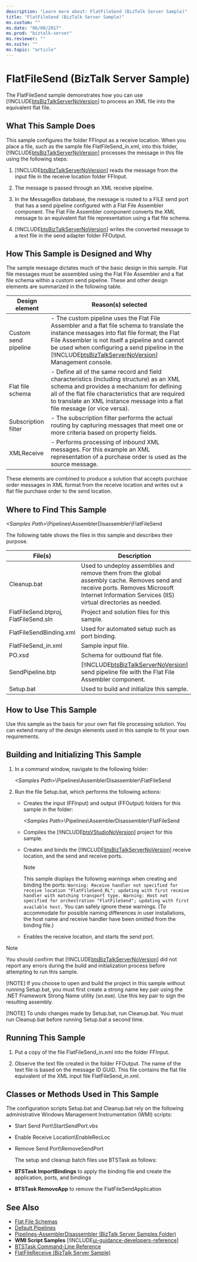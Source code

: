 ```yaml
---
description: "Learn more about: FlatFileSend (BizTalk Server Sample)"
title: "FlatFileSend (BizTalk Server Sample)"
ms.custom: ""
ms.date: "06/08/2017"
ms.prod: "biztalk-server"
ms.reviewer: ""
ms.suite: ""
ms.topic: "article"
---
```

# FlatFileSend (BizTalk Server Sample)
The FlatFileSend sample demonstrates how you can use [!INCLUDE[btsBizTalkServerNoVersion](../includes/btsbiztalkservernoversion-md.md)] to process an XML file into the equivalent flat file.  

## What This Sample Does  
 This sample configures the folder FFInput as a receive location. When you place a file, such as the sample file FlatFileSend_in.xml, into this folder, [!INCLUDE[btsBizTalkServerNoVersion](../includes/btsbiztalkservernoversion-md.md)] processes the message in this file using the following steps:  

1. [!INCLUDE[btsBizTalkServerNoVersion](../includes/btsbiztalkservernoversion-md.md)] reads the message from the input file in the receive location folder FFInput.  

2. The message is passed through an XML receive pipeline.  

3. In the MessageBox database, the message is routed to a FILE send port that has a send pipeline configured with a Flat File Assembler component. The Flat File Assembler component converts the XML message to an equivalent flat file representation using a flat file schema.  

4. [!INCLUDE[btsBizTalkServerNoVersion](../includes/btsbiztalkservernoversion-md.md)] writes the converted message to a text file in the send adapter folder FFOutput.  

## How This Sample is Designed and Why  
 The sample message dictates much of the basic design in this sample. Flat file messages must be assembled using the Flat File Assembler and a flat file schema within a custom send pipeline. These and other design elements are summarized in the following table.  


|    Design element    |                                                                                                                                                                    Reason(s) selected                                                                                                                                                                    |
|----------------------|----------------------------------------------------------------------------------------------------------------------------------------------------------------------------------------------------------------------------------------------------------------------------------------------------------------------------------------------------------|
| Custom send pipeline | -   The custom pipeline uses the Flat File Assembler and a flat file schema to translate the instance messages into flat file format; the Flat File Assembler is not itself a pipeline and cannot be used when configuring a send pipeline in the [!INCLUDE[btsBizTalkServerNoVersion](../includes/btsbiztalkservernoversion-md.md)] Management console. |
|   Flat file schema   |                                      -   Define all of the same record and field characteristics (including structure) as an XML schema and provides a mechanism for defining all of the flat file characteristics that are required to translate an XML instance message into a flat file message (or vice versa).                                      |
| Subscription filter  |                                                                                                          -   The subscription filter performs the actual routing by capturing messages that meet one or more criteria based on property fields.                                                                                                          |
|      XMLReceive      |                                                                                                        -   Performs processing of inbound XML messages. For this example an XML representation of a purchase order is used as the source message.                                                                                                        |

 These elements are combined to produce a solution that accepts purchase order messages in XML format from the receive location and writes out a flat file purchase order to the send location.  

## Where to Find This Sample  
 *\<Samples Path\>*\Pipelines\AssemblerDisassembler\FlatFileSend  

 The following table shows the files in this sample and describes their purpose.  


|                File(s)                |                                                                                           Description                                                                                            |
|---------------------------------------|--------------------------------------------------------------------------------------------------------------------------------------------------------------------------------------------------|
|              Cleanup.bat              | Used to undeploy assemblies and remove them from the global assembly cache. Removes send and receive ports. Removes Microsoft Internet Information Services (IIS) virtual directories as needed. |
| FlatFileSend.btproj, FlatFileSend.sln |                                                                           Project and solution files for this sample.                                                                            |
|        FlatFileSendBinding.xml        |                                                                          Used for automated setup such as port binding.                                                                          |
|          FlatFileSend_in.xml          |                                                                                        Sample input file.                                                                                        |
|                PO.xsd                 |                                                                                  Schema for outbound flat file.                                                                                  |
|           SendPipeline.btp            |                          [!INCLUDE[btsBizTalkServerNoVersion](../includes/btsbiztalkservernoversion-md.md)] send pipeline file with the Flat File Assembler component.                           |
|               Setup.bat               |                                                                            Used to build and initialize this sample.                                                                             |

## How to Use This Sample  
 Use this sample as the basis for your own flat file processing solution. You can extend many of the design elements used in this sample to fit your own requirements.  

## Building and Initializing This Sample  

1. In a command window, navigate to the following folder:  

    *\<Samples Path\>*\Pipelines\AssemblerDisassembler\FlatFileSend  

2. Run the file Setup.bat, which performs the following actions:  

   - Creates the input (FFInput) and output (FFOutput) folders for this sample in the folder:  

      *\<Samples Path\>*\Pipelines\AssemblerDisassembler\FlatFileSend  

   - Compiles the [!INCLUDE[btsVStudioNoVersion](../includes/btsvstudionoversion-md.md)] project for this sample.  

   - Creates and binds the [!INCLUDE[btsBizTalkServerNoVersion](../includes/btsbiztalkservernoversion-md.md)] receive location, and the send and receive ports.  

     > [!NOTE]
     >  This sample displays the following warnings when creating and binding the ports: `Warning: Receive handler not specified for receive location "FlatFileSend_RL"; updating with first receive handler with matching transport type. Warning: Host not specified for orchestration "FlatFileSend"; updating with first available host.` You can safely ignore these warnings. (To accommodate for possible naming differences in user installations, the host name and receive handler have been omitted from the binding file.)  

   - Enables the receive location, and starts the send port.  

> [!NOTE]
>  You should confirm that [!INCLUDE[btsBizTalkServerNoVersion](../includes/btsbiztalkservernoversion-md.md)] did not report any errors during the build and initialization process before attempting to run this sample.  
> 
> [!NOTE]
>  If you choose to open and build the project in this sample without running Setup.bat, you must first create a strong name key pair using the .NET Framework Strong Name utility (sn.exe). Use this key pair to sign the resulting assembly.  
> 
> [!NOTE]
>  To undo changes made by Setup.bat, run Cleanup.bat. You must run Cleanup.bat before running Setup.bat a second time.  

## Running This Sample  

1.  Put a copy of the file FlatFileSend_in.xml into the folder FFInput.  

2.  Observe the text file created in the folder FFOutput. The name of the text file is based on the message ID GUID. This file contains the flat file equivalent of the XML input file FlatFileSend_in.xml.  

## Classes or Methods Used in This Sample  
 The configuration scripts Setup.bat and Cleanup.bat rely on the following administrative Windows Management Instrumentation (WMI) scripts:  

- Start Send Port\StartSendPort.vbs  

- Enable Receive Location\EnableRecLoc  

- Remove Send Port\RemoveSendPort  

  The setup and cleanup batch files use BTSTask as follows:  

- **BTSTask ImportBindings** to apply the binding file and create the application, ports, and bindings  

- **BTSTask RemoveApp** to remove the FlatFileSendApplication  

## See Also  
- [Flat File Schemas](../core/flat-file-schemas.md)   
- [Default Pipelines](../core/default-pipelines.md)   
- [Pipelines-AssemblerDisassembler (BizTalk Server Samples Folder)](../core/pipelines-assemblerdisassembler-biztalk-server-samples-folder.md)   
- **WMI Script Samples** [!INCLUDE[ui-guidance-developers-reference](../includes/ui-guidance-developers-reference.md)]
- [BTSTask Command-Line Reference](../core/btstask-command-line-reference.md)   
- [FlatFileReceive (BizTalk Server Sample)](../core/flatfilereceive-biztalk-server-sample.md)
